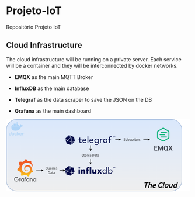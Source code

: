 # Projeto-IoT

Repositório Projeto IoT 

## Cloud Infrastructure



The cloud infrastructure will be running on a private server. Each service will be a container and they will be interconnected by docker networks.



- **EMQX** as the main MQTT Broker

- **InfluxDB** as the main database

- **Telegraf** as the data scraper to save the JSON on the DB

- **Grafana** as the main dashboard

![Exemplo Condução diferencial](Images/service-diagram.png "Condução Diferencial")
